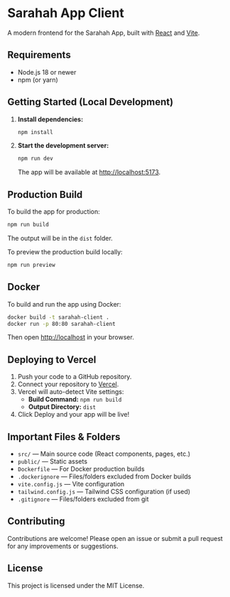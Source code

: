 # Sarahah App Client

A modern frontend for the Sarahah App, built with [React](https://react.dev/) and [Vite](https://vitejs.dev/).

## Requirements

- Node.js 18 or newer
- npm (or yarn)

## Getting Started (Local Development)

1. **Install dependencies:**
   ```bash
   npm install
   ```
2. **Start the development server:**
   ```bash
   npm run dev
   ```
   The app will be available at [http://localhost:5173](http://localhost:5173).

## Production Build

To build the app for production:
```bash
npm run build
```
The output will be in the `dist` folder.

To preview the production build locally:
```bash
npm run preview
```

## Docker

To build and run the app using Docker:
```bash
docker build -t sarahah-client .
docker run -p 80:80 sarahah-client
```
Then open [http://localhost](http://localhost) in your browser.

## Deploying to Vercel

1. Push your code to a GitHub repository.
2. Connect your repository to [Vercel](https://vercel.com/).
3. Vercel will auto-detect Vite settings:
   - **Build Command:** `npm run build`
   - **Output Directory:** `dist`
4. Click Deploy and your app will be live!

## Important Files & Folders

- `src/` — Main source code (React components, pages, etc.)
- `public/` — Static assets
- `Dockerfile` — For Docker production builds
- `.dockerignore` — Files/folders excluded from Docker builds
- `vite.config.js` — Vite configuration
- `tailwind.config.js` — Tailwind CSS configuration (if used)
- `.gitignore` — Files/folders excluded from git

## Contributing

Contributions are welcome! Please open an issue or submit a pull request for any improvements or suggestions.

## License

This project is licensed under the MIT License.
